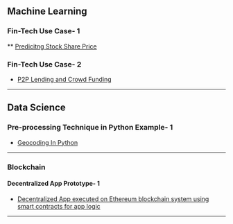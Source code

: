 


## Machine Learning

### Fin-Tech Use Case- 1
** [Predicitng Stock Share Price](https://github.com/Anannya2021/ML-Demo-FinTech-UseCase)

### Fin-Tech Use Case- 2
* [P2P Lending and Crowd Funding](https://nbviewer.org/github/AnannyaNZCA/AnannyaNZCA1.github.io/blob/main/P2P_Lending_%26_CrowdFunding.ipynb)

---

## Data Science

### Pre-processing Technique in Python Example- 1
* [Geocoding In Python](https://github.com/AnannyaNZCA/GeoCode_Reversal_API_Python)

---

### Blockchain

#### Decentralized App Prototype- 1
* [Decentralized App executed on Ethereum blockchain system using smart contracts for app logic](https://github.com/AnannyaNZCA/DApp_Ethereum_Car_Mktplace)

---


